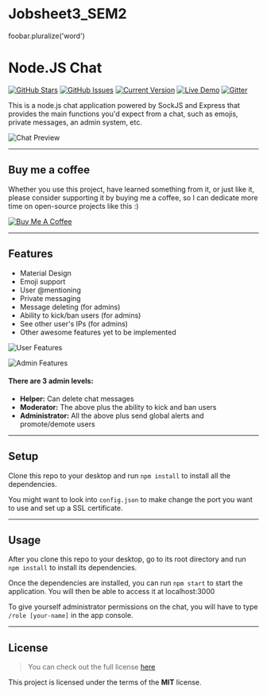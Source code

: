 # Jobsheet3_SEM2

foobar.pluralize('word')

Node.JS Chat
============
[![GitHub Stars](https://img.shields.io/github/stars/IgorAntun/node-chat.svg)](https://github.com/IgorAntun/node-chat/stargazers) [![GitHub Issues](https://img.shields.io/github/issues/IgorAntun/node-chat.svg)](https://github.com/IgorAntun/node-chat/issues) [![Current Version](https://img.shields.io/badge/version-1.0.7-green.svg)](https://github.com/IgorAntun/node-chat) [![Live Demo](https://img.shields.io/badge/demo-online-green.svg)](https://igorantun.com/chat) [![Gitter](https://badges.gitter.im/Join%20Chat.svg)](https://gitter.im/IgorAntun/node-chat?utm_source=badge&utm_medium=badge&utm_campaign=pr-badge)

This is a node.js chat application powered by SockJS and Express that provides the main functions you'd expect from a chat, such as emojis, private messages, an admin system, etc.

![Chat Preview](http://i.imgur.com/lgRe8z4.png)

---
## Buy me a coffee

Whether you use this project, have learned something from it, or just like it, please consider supporting it by buying me a coffee, so I can dedicate more time on open-source projects like this :)

<a href="https://www.buymeacoffee.com/igorantun" target="_blank"><img src="https://www.buymeacoffee.com/assets/img/custom_images/orange_img.png" alt="Buy Me A Coffee" style="height: auto !important;width: auto !important;" ></a>

---

## Features
- Material Design
- Emoji support
- User @mentioning
- Private messaging
- Message deleting (for admins)
- Ability to kick/ban users (for admins)
- See other user's IPs (for admins)
- Other awesome features yet to be implemented

![User Features](http://i.imgur.com/WbF1fi2.png)

![Admin Features](http://i.imgur.com/xQFaadt.png)


#### There are 3 admin levels:
- **Helper:** Can delete chat messages
- **Moderator:** The above plus the ability to kick and ban users
- **Administrator:** All the above plus send global alerts and promote/demote users

---

## Setup
Clone this repo to your desktop and run `npm install` to install all the dependencies.

You might want to look into `config.json` to make change the port you want to use and set up a SSL certificate.

---

## Usage
After you clone this repo to your desktop, go to its root directory and run `npm install` to install its dependencies.

Once the dependencies are installed, you can run  `npm start` to start the application. You will then be able to access it at localhost:3000

To give yourself administrator permissions on the chat, you will have to type `/role [your-name]` in the app console.

---

## License
>You can check out the full license [here](https://github.com/IgorAntun/node-chat/blob/master/LICENSE)

This project is licensed under the terms of the **MIT** license.
